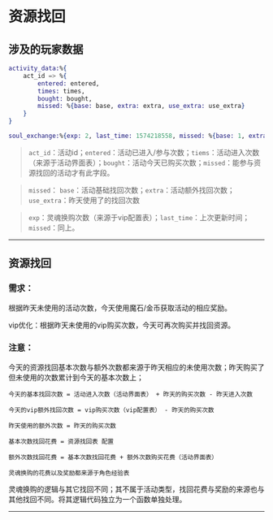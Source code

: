 # 资源找回

## 涉及的玩家数据

```elixir
activity_data:%{
    act_id => %{
        entered: entered, 
        times: times, 
        bought: bought,
        missed: %{base: base, extra: extra, use_extra: use_extra}
    }
}

soul_exchange:%{exp: 2, last_time: 1574218558, missed: %{base: 1, extra: 1}}
```
>`act_id`：活动id；`entered`：活动已进入/参与次数；`tiems`：活动进入次数（来源于活动界面表）；`bought`：活动今天已购买次数；`missed`：能参与资源找回的活动才有此字段。

>`missed`： `base`：活动基础找回次数；`extra`：活动额外找回次数；`use_extra`：昨天使用了的找回次数

>`exp`：灵魂换购次数（来源于vip配置表）；`last_time`：上次更新时间；`missed`：同上。

---

## 资源找回

### 需求：

根据昨天未使用的活动次数，今天使用魔石/金币获取活动的相应奖励。

vip优化：根据昨天未使用的vip购买次数，今天可再次购买并找回资源。

### 注意：

今天的资源找回基本次数与额外次数都来源于昨天相应的未使用次数；昨天购买了但未使用的次数累计到今天的基本次数上；

`今天的基本找回次数 = 活动进入次数（活动界面表） + 昨天的购买次数 - 昨天进入次数`

`今天的vip额外找回次数 = vip购买次数（vip配置表） - 昨天的购买次数`

`昨天使用的额外次数 = 昨天的购买次数`

`基本次数找回花费 = 资源找回表 配置`

`额外次数找回花费 = 基本次数找回花费 + 额外次数购买花费（活动界面表）`

`灵魂换购的花费以及奖励都来源于角色经验表`

灵魂换购的逻辑与其它找回不同；其不属于活动类型，找回花费与奖励的来源也与其他找回不同。将其逻辑代码独立为一个函数单独处理。

---


